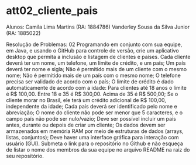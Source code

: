 # att02_cliente_pais

Alunos: Camila Lima Martins (RA: 1884786)
        Vanderley Sousa da Silva Junior (RA: 1885022)

Resolução de Problemas: 02 Programando em conjunto com sua equipe, em Java, e usando o GitHub para controle de versão, crie um aplicativo desktop que permita a inclusão e listagem de clientes e países.  Cada cliente deverá ter um nome, um telefone, um limite de crédito, e um país; Um país deverá ter nome e sigla; Não é permitido mais de um cliente com o mesmo nome; Não é permitido mais de um país com o mesmo nome; O telefone precisa ser validado de acordo com o país; O limite de crédito é dado automaticamente de acordo com a idade: Para clientes até 18 anos o limite é R$ 100,00. Entre 18 e 35 é R$ 300,00. Acima de 35 é R$ 500,00; Se o cliente morar no Brasil, ele terá um crédito adicional de R$ 100,00, independente da idade; Cada país deverá ser identificado pelo nome e abreviação; O nome do cliente não pode ser menor que 5 caracteres, e o campo país não pode ser nulo/vazio; Deve ser possível incluir um país antes, durante ou depois de criar um cliente; Os dados devem ser armazenados em memória RAM por meio de estruturas de dados (arrays, listas, conjuntos); Deve haver uma interface gráfica para interação com usuário (GUI). Submeta o link para o repositório no Github e não esqueça de listar o nome dos membros da sua equipe no arquivo README na raiz do seu repositório.
